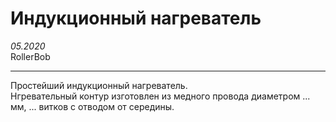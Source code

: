 # Индукционный нагреватель
_05.2020_  
RollerBob  
***
Простейший индукционный нагреватель.  
Нгревательный контур изготовлен из медного провода диаметром ... мм, ... витков с отводом от середины.
